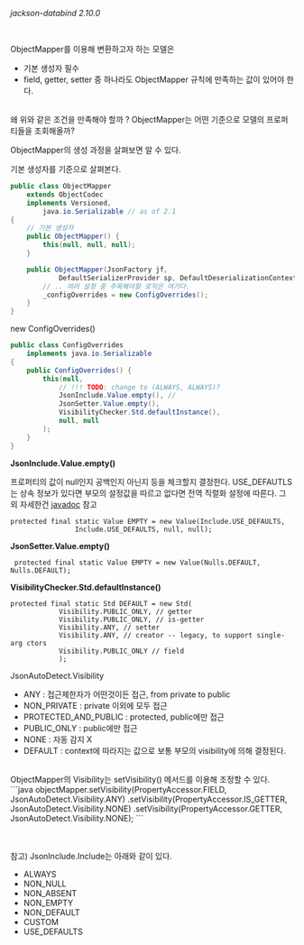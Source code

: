 _jackson-databind 2.10.0_


<br>

ObjectMapper를 이용해 변환하고자 하는 모델은 
* 기본 생성자 필수 
* field, getter, setter 중 하나라도 ObjectMapper 규칙에 만족하는 값이 있어야 한다.

<br>
왜 위와 같은 조건을 만족해야 할까 ? ObjectMapper는 어떤 기준으로 모델의 프로퍼티들을 조회해올까?

ObjectMapper의 생성 과정을 살펴보면 알 수 있다. 

기본 생성자를 기준으로 살펴본다.  
```java
public class ObjectMapper
    extends ObjectCodec
    implements Versioned,
        java.io.Serializable // as of 2.1
{
    // 기본 생성자 
    public ObjectMapper() {
        this(null, null, null);
    }

    public ObjectMapper(JsonFactory jf,
            DefaultSerializerProvider sp, DefaultDeserializationContext dc){
        // .. 여러 설정 중 주목해야할 로직은 여기다.
        _configOverrides = new ConfigOverrides();
    }
}
```

new ConfigOverrides()
```java
public class ConfigOverrides
    implements java.io.Serializable
{
    public ConfigOverrides() {
        this(null,
            // !!! TODO: change to (ALWAYS, ALWAYS)?
            JsonInclude.Value.empty(), // 
            JsonSetter.Value.empty(),
            VisibilityChecker.Std.defaultInstance(),
            null, null
        );
    }
}
```

**JsonInclude.Value.empty()**

프로퍼티의 값이 null인지 공백인지 아닌지 등을 체크할지 결정한다. 
USE_DEFAUTLS는 상속 정보가 있다면 부모의 설정값을 따르고 없다면 전역 직렬화 설정에 따른다. 그 외 자세한건 [javadoc](https://fasterxml.github.io/jackson-annotations/javadoc/2.9/com/fasterxml/jackson/annotation/JsonInclude.Include.html) 참고 
```
protected final static Value EMPTY = new Value(Include.USE_DEFAULTS,
                Include.USE_DEFAULTS, null, null);
```
**JsonSetter.Value.empty()**

```
 protected final static Value EMPTY = new Value(Nulls.DEFAULT, Nulls.DEFAULT);
```

**VisibilityChecker.Std.defaultInstance()**

```
protected final static Std DEFAULT = new Std(
            Visibility.PUBLIC_ONLY, // getter
            Visibility.PUBLIC_ONLY, // is-getter
            Visibility.ANY, // setter
            Visibility.ANY, // creator -- legacy, to support single-arg ctors
            Visibility.PUBLIC_ONLY // field
            );
```

JsonAutoDetect.Visibility
- ANY : 접근제한자가 어떤것이든 접근, from private to public 
- NON_PRIVATE : private 이외에 모두 접근 
- PROTECTED_AND_PUBLIC : protected, public에만 접근 
- PUBLIC_ONLY : public에만 접근 
- NONE : 자동 감지 X 
- DEFAULT : context에 따라지는 값으로 보통 부모의 visibility에 의해 결정된다. 

<br>
ObjectMapper의 Visibility는 setVisibility() 메서드를 이용해 조정할 수 있다. 
```java
objectMapper.setVisibility(PropertyAccessor.FIELD, JsonAutoDetect.Visibility.ANY)
                .setVisibility(PropertyAccessor.IS_GETTER, JsonAutoDetect.Visibility.NONE)
                .setVisibility(PropertyAccessor.GETTER, JsonAutoDetect.Visibility.NONE);
```


<br><br>
참고) JsonInclude.Include는 아래와 같이 있다. 
- ALWAYS
- NON_NULL
- NON_ABSENT
- NON_EMPTY
- NON_DEFAULT
- CUSTOM
- USE_DEFAULTS


